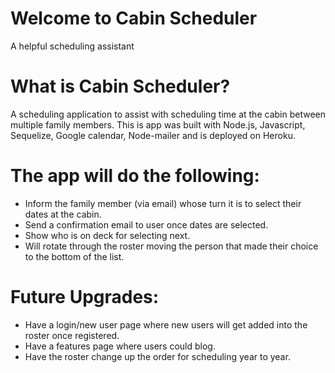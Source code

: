 # Welcome to Cabin Scheduler

A helpful scheduling assistant

# What is Cabin Scheduler?

A scheduling application to assist with scheduling time at the cabin between multiple family members.  This is app was built with Node.js, Javascript, Sequelize, Google calendar, Node-mailer and is deployed on Heroku.

# The app will do the following:
  - Inform the family member (via email) whose turn it is to select their dates at the cabin. 
  - Send a confirmation email to user once dates are selected.
  - Show who is on deck for selecting next. 
  - Will rotate through the roster moving the person that made their choice to the bottom of the list. 

# Future Upgrades:
- Have a login/new user page where new users will get added into the roster once registered.
- Have a features page where users could blog.
- Have the roster change up the order for scheduling year to year.
